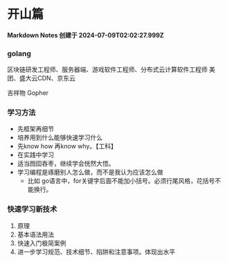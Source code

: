 # 开山篇

#### Markdown Notes 创建于 2024-07-09T02:02:27.999Z
### golang
区块链研发工程师、服务器端、游戏软件工程师、分布式云计算软件工程师
美团、盛大云CDN、京东云

吉祥物 Gopher

### 学习方法
- 先框架再细节
- 培养用到什么能够快速学习什么
- 先know how 再know why。【工科】
- 在实践中学习
- 适当囫囵吞枣，继续学会恍然大悟。
- 学习编程是琢磨别人怎么做，而不是我认为应该怎么做
  - 比如 go语言中，for关键字后面不能加小括号。必须行尾风格，花括号不能换行。

### 快速学习新技术
1. 原理
2. 基本语法用法
3. 快速入门极简案例
4. 进一步学习规范、技术细节、陷阱和注意事项。体现出水平